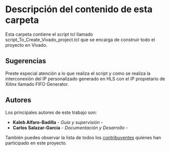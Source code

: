 # Descripción del contenido de esta carpeta

Esta carpeta contiene el script tcl llamado script_To_Create_Vivado_project.tcl que se encarga de construir todo el proyecto en Vivado. 


## Sugerencias

Preste especial atención a lo que realiza el script y como se realiza la interconexión del IP personalizado generado en HLS con el IP propietario de Xilinx llamado FIFO Generator.



## Autores

Los principales autores de este trabajo son:

* **Kaleb Alfaro-Badilla** - *Guía y supervisión* - 
* **Carlos Salazar-García** - *Documentación y Desarrollo* -

También puedes observar la lista de todos los [contribuyentes](https://github.com/cadriansalazarg/InterfacesZynq/contributors) quíenes han participado en este proyecto. 
